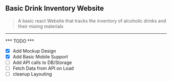 ## Basic Drink Inventory Website
> A basic react Website that tracks the inventory of alcoholic drinks and their mixing materials
----
*** TODO ***
- [x] Add Mockup Design
- [x] Add Basic Mobile Support
- [ ] Add API calls to DB/Storage
- [ ] Fetch Data from API on Load
- [ ] cleanup Layouting 
